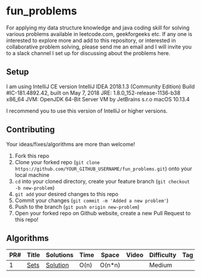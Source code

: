 # fun_problems
For applying my data structure knowledge and java coding skill for solving various problems available in leetcode.com, geekforgeeks etc. If any one is interested to explore more and add to this repository, or interested in collaborative problem solving, please send me an email and I will invite you to a slack channel I set up for discussing about the problems here.

## Setup
I am using IntelliJ CE version 
IntelliJ IDEA 2018.1.3 (Community Edition)
Build #IC-181.4892.42, built on May 7, 2018
JRE: 1.8.0_152-release-1136-b38 x86_64
JVM: OpenJDK 64-Bit Server VM by JetBrains s.r.o
macOS 10.13.4

I recommend you to use this version of IntelliJ or higher versions.


## Contributing
Your ideas/fixes/algorithms are more than welcome!

1. Fork this repo
2. Clone your forked repo (`git clone https://github.com/YOUR_GITHUB_USERNAME/fun_problems.git`) onto your local machine
3. `cd` into your cloned directory, create your feature branch (`git checkout -b new-problem`)
4. `git add` your desired changes to this repo
5. Commit your changes (`git commit -m 'Added a new problem'`)
6. Push to the branch (`git push origin new-problem`)
7. Open your forked repo on Github website, create a new Pull Request to this repo!


## Algorithms

|  PR#  |      Title     |   Solutions   | Time          | Space         | Video  | Difficulty  | Tag                   
|-----|----------------|---------------|---------------|---------------|--------|-------------|-------------
|1|[Sets](https://leetcode.com/problems/subsets/)|[Solution](../master/com.rajasree.problems.set) | O(n) | O(n*n) | |Medium|
